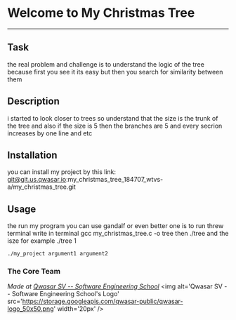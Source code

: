 # Welcome to My Christmas Tree
***

## Task
the real problem and challenge is to understand the logic of the tree because first you see it its easy but then you search for similarity between them

## Description
i started to look closer to trees so understand that the size is the trunk of the tree and also if the size is 5 then the branches are 5 and every secrion increases by one line and etc

## Installation
you can install my project by this link: git@git.us.qwasar.io:my_christmas_tree_184707_wtvs-a/my_christmas_tree.git

## Usage
the run my program you can use gandalf or even better one is to run threw terminal write in terminal gcc my_christmas_tree.c -o tree then ./tree and the isze for example ./tree 1
```
./my_project argument1 argument2
```

### The Core Team


<span><i>Made at <a href='https://qwasar.io'>Qwasar SV -- Software Engineering School</a></i></span>
<span><img alt='Qwasar SV -- Software Engineering School's Logo' src='https://storage.googleapis.com/qwasar-public/qwasar-logo_50x50.png' width='20px' /></span>
